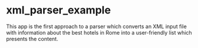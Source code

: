 # xml_parser_example
This app is the first approach to a parser which converts an XML input file with information about the best hotels in Rome into a user-friendly list which presents the content.
